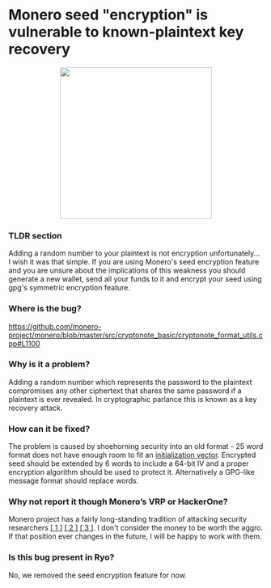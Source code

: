# Monero seed "encryption" is vulnerable to known-plaintext key recovery

<p align="center"><img src="https://ryo-currency.com/img/svg/ryo-privacy-for-everyone.svg" width="300"></p>

### TLDR section

Adding a random number to your plaintext is not encryption unfortunately… I wish it was that simple. If you are using Monero's seed encryption feature and you are unsure about the implications of this weakness you should generate a new wallet, send all your funds to it and encrypt your seed using gpg's symmetric encryption feature.

### Where is the bug?

https://github.com/monero-project/monero/blob/master/src/cryptonote_basic/cryptonote_format_utils.cpp#L1100

### Why is it a problem?

Adding a random number which represents the password to the plaintext compromises any other ciphertext that shares the same password if a plaintext is ever revealed. In cryptographic parlance this is known as a key recovery attack.

### How can it be fixed?

The problem is caused by shoehorning security into an old format - 25 word format does not have enough room to fit an [initialization vector](https://en.wikipedia.org/wiki/Initialization_vector). Encrypted seed should be extended by 6 words to include a 64-bit IV and a proper encryption algorithm should be used to protect it. Alternatively a GPG-like message format should replace words.

### Why not report it though Monero’s VRP or HackerOne?

Monero project has a fairly long-standing tradition of attacking security researchers [[ 1 ]](https://www.reddit.com/r/Monero/comments/5q60b3/security_issue_in_cryptonoteuniversalpool/dd24sbz/) [[ 2 ]](https://twitter.com/fireice_uk/status/977167686097690624) [[ 3 ]](https://hackerone.com/reports/291489). I don't consider the money to be worth the aggro. If that position ever changes in the future, I will be happy to work with them.

### Is this bug present in Ryo?

No, we removed the seed encryption feature for now.
